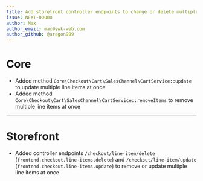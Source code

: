 ```yaml
---
title: Add storefront controller endpoints to change or delete multiple line items at once
issue: NEXT-00000
author: Max
author_email: max@swk-web.com
author_github: @aragon999
---
```

# Core
* Added method `Core\Checkout\Cart\SalesChannel\CartService::update` to update multiple line items at once
* Added method `Core\Checkout\Cart\SalesChannel\CartService::removeItems` to remove multiple line items at once
___
# Storefront
* Added controller endpoints `/checkout/line-item/delete` (`frontend.checkout.line-items.delete`) and `/checkout/line-item/update` (`frontend.checkout.line-items.update`) to remove or update multiple line items at once
